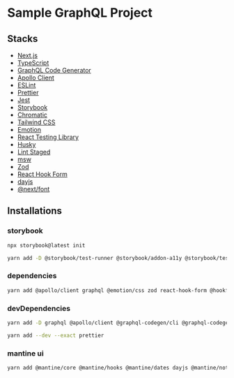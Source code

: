 # Sample GraphQL Project

## Stacks

- [Next.js](https://nextjs.org/)
- [TypeScript](https://www.typescriptlang.org/)
- [GraphQL Code Generator](https://graphql-code-generator.com/)
- [Apollo Client](https://www.apollographql.com/docs/react/)
- [ESLint](https://eslint.org/)
- [Prettier](https://prettier.io/)
- [Jest](https://jestjs.io/)
- [Storybook](https://storybook.js.org/)
- [Chromatic](https://www.chromatic.com/)
- [Tailwind CSS](https://tailwindcss.com/)
- [Emotion](https://emotion.sh/docs/introduction)
- [React Testing Library](https://testing-library.com/docs/react-testing-library/intro)
- [Husky](https://typicode.github.io/husky/#/)
- [Lint Staged](https://github.com/okonet/lint-staged)
- [msw](https://mswjs.io/)
- [Zod](https://zod.dev/)
- [React Hook Form](https://react-hook-form.com/)
- [dayjs](https://day.js.org/)
- [@next/font](https://nextjs.org/docs/api-reference/next/font)

## Installations

### storybook

```sh
npx storybook@latest init
```

```sh
yarn add -D @storybook/test-runner @storybook/addon-a11y @storybook/testing-library @storybook/jest @storybook/addon-interactions @storybook/addon-coverage msw-storybook-addon
```

### dependencies

```sh
yarn add @apollo/client graphql @emotion/css zod react-hook-form @hookform/resolvers dayjs @next/font
```

### devDependencies

```sh
yarn add -D graphql @apollo/client @graphql-codegen/cli @graphql-codegen/client-preset jest chromatic husky lint-staged msw jest-environment-jsdom
```

```sh
yarn add --dev --exact prettier
```

### mantine ui

```sh
yarn add @mantine/core @mantine/hooks @mantine/dates dayjs @mantine/notifications @mantine/modals @mantine/next @emotion/server @emotion/react
```
